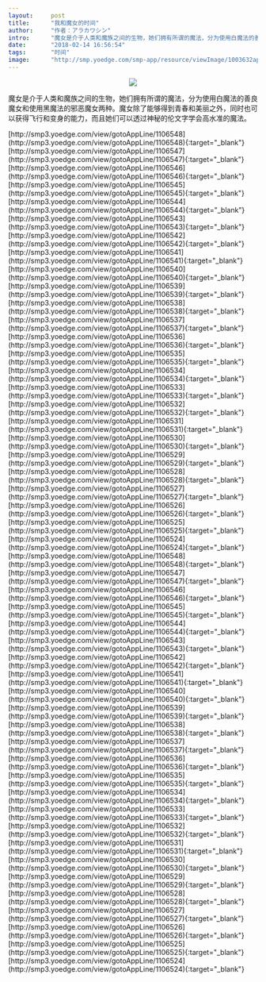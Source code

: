 ```yaml
---
layout:     post
title:      "我和魔女的时间"
author:     "作者：アラカワシン"
intro:      "魔女是介于人类和魔族之间的生物，她们拥有所谓的魔法，分为使用白魔法的善良魔女和使用黑魔法的邪恶魔女两种。魔女除了能够得到青春和美丽之外，同时也可以获得飞行和变身的能力，而且她们可以透过神秘的伦文字学会高水准的魔法。"
date:       "2018-02-14 16:56:54"
tags:       "时间"
image:      "http://smp.yoedge.com/smp-app/resource/viewImage/1003632appline.png"
---
```

<div style="text-align: center">
<p><img src="http://smp.yoedge.com/smp-app/resource/viewImage/1003632appline.png"/></p>
</div>
<p class="post-meta">
<span>魔女是介于人类和魔族之间的生物，她们拥有所谓的魔法，分为使用白魔法的善良魔女和使用黑魔法的邪恶魔女两种。魔女除了能够得到青春和美丽之外，同时也可以获得飞行和变身的能力，而且她们可以透过神秘的伦文字学会高水准的魔法。</span>
</p>
[http://smp3.yoedge.com/view/gotoAppLine/1106548](http://smp3.yoedge.com/view/gotoAppLine/1106548){:target="_blank"}
[http://smp3.yoedge.com/view/gotoAppLine/1106547](http://smp3.yoedge.com/view/gotoAppLine/1106547){:target="_blank"}
[http://smp3.yoedge.com/view/gotoAppLine/1106546](http://smp3.yoedge.com/view/gotoAppLine/1106546){:target="_blank"}
[http://smp3.yoedge.com/view/gotoAppLine/1106545](http://smp3.yoedge.com/view/gotoAppLine/1106545){:target="_blank"}
[http://smp3.yoedge.com/view/gotoAppLine/1106544](http://smp3.yoedge.com/view/gotoAppLine/1106544){:target="_blank"}
[http://smp3.yoedge.com/view/gotoAppLine/1106543](http://smp3.yoedge.com/view/gotoAppLine/1106543){:target="_blank"}
[http://smp3.yoedge.com/view/gotoAppLine/1106542](http://smp3.yoedge.com/view/gotoAppLine/1106542){:target="_blank"}
[http://smp3.yoedge.com/view/gotoAppLine/1106541](http://smp3.yoedge.com/view/gotoAppLine/1106541){:target="_blank"}
[http://smp3.yoedge.com/view/gotoAppLine/1106540](http://smp3.yoedge.com/view/gotoAppLine/1106540){:target="_blank"}
[http://smp3.yoedge.com/view/gotoAppLine/1106539](http://smp3.yoedge.com/view/gotoAppLine/1106539){:target="_blank"}
[http://smp3.yoedge.com/view/gotoAppLine/1106538](http://smp3.yoedge.com/view/gotoAppLine/1106538){:target="_blank"}
[http://smp3.yoedge.com/view/gotoAppLine/1106537](http://smp3.yoedge.com/view/gotoAppLine/1106537){:target="_blank"}
[http://smp3.yoedge.com/view/gotoAppLine/1106536](http://smp3.yoedge.com/view/gotoAppLine/1106536){:target="_blank"}
[http://smp3.yoedge.com/view/gotoAppLine/1106535](http://smp3.yoedge.com/view/gotoAppLine/1106535){:target="_blank"}
[http://smp3.yoedge.com/view/gotoAppLine/1106534](http://smp3.yoedge.com/view/gotoAppLine/1106534){:target="_blank"}
[http://smp3.yoedge.com/view/gotoAppLine/1106533](http://smp3.yoedge.com/view/gotoAppLine/1106533){:target="_blank"}
[http://smp3.yoedge.com/view/gotoAppLine/1106532](http://smp3.yoedge.com/view/gotoAppLine/1106532){:target="_blank"}
[http://smp3.yoedge.com/view/gotoAppLine/1106531](http://smp3.yoedge.com/view/gotoAppLine/1106531){:target="_blank"}
[http://smp3.yoedge.com/view/gotoAppLine/1106530](http://smp3.yoedge.com/view/gotoAppLine/1106530){:target="_blank"}
[http://smp3.yoedge.com/view/gotoAppLine/1106529](http://smp3.yoedge.com/view/gotoAppLine/1106529){:target="_blank"}
[http://smp3.yoedge.com/view/gotoAppLine/1106528](http://smp3.yoedge.com/view/gotoAppLine/1106528){:target="_blank"}
[http://smp3.yoedge.com/view/gotoAppLine/1106527](http://smp3.yoedge.com/view/gotoAppLine/1106527){:target="_blank"}
[http://smp3.yoedge.com/view/gotoAppLine/1106526](http://smp3.yoedge.com/view/gotoAppLine/1106526){:target="_blank"}
[http://smp3.yoedge.com/view/gotoAppLine/1106525](http://smp3.yoedge.com/view/gotoAppLine/1106525){:target="_blank"}
[http://smp3.yoedge.com/view/gotoAppLine/1106524](http://smp3.yoedge.com/view/gotoAppLine/1106524){:target="_blank"}
[http://smp3.yoedge.com/view/gotoAppLine/1106548](http://smp3.yoedge.com/view/gotoAppLine/1106548){:target="_blank"}
[http://smp3.yoedge.com/view/gotoAppLine/1106547](http://smp3.yoedge.com/view/gotoAppLine/1106547){:target="_blank"}
[http://smp3.yoedge.com/view/gotoAppLine/1106546](http://smp3.yoedge.com/view/gotoAppLine/1106546){:target="_blank"}
[http://smp3.yoedge.com/view/gotoAppLine/1106545](http://smp3.yoedge.com/view/gotoAppLine/1106545){:target="_blank"}
[http://smp3.yoedge.com/view/gotoAppLine/1106544](http://smp3.yoedge.com/view/gotoAppLine/1106544){:target="_blank"}
[http://smp3.yoedge.com/view/gotoAppLine/1106543](http://smp3.yoedge.com/view/gotoAppLine/1106543){:target="_blank"}
[http://smp3.yoedge.com/view/gotoAppLine/1106542](http://smp3.yoedge.com/view/gotoAppLine/1106542){:target="_blank"}
[http://smp3.yoedge.com/view/gotoAppLine/1106541](http://smp3.yoedge.com/view/gotoAppLine/1106541){:target="_blank"}
[http://smp3.yoedge.com/view/gotoAppLine/1106540](http://smp3.yoedge.com/view/gotoAppLine/1106540){:target="_blank"}
[http://smp3.yoedge.com/view/gotoAppLine/1106539](http://smp3.yoedge.com/view/gotoAppLine/1106539){:target="_blank"}
[http://smp3.yoedge.com/view/gotoAppLine/1106538](http://smp3.yoedge.com/view/gotoAppLine/1106538){:target="_blank"}
[http://smp3.yoedge.com/view/gotoAppLine/1106537](http://smp3.yoedge.com/view/gotoAppLine/1106537){:target="_blank"}
[http://smp3.yoedge.com/view/gotoAppLine/1106536](http://smp3.yoedge.com/view/gotoAppLine/1106536){:target="_blank"}
[http://smp3.yoedge.com/view/gotoAppLine/1106535](http://smp3.yoedge.com/view/gotoAppLine/1106535){:target="_blank"}
[http://smp3.yoedge.com/view/gotoAppLine/1106534](http://smp3.yoedge.com/view/gotoAppLine/1106534){:target="_blank"}
[http://smp3.yoedge.com/view/gotoAppLine/1106533](http://smp3.yoedge.com/view/gotoAppLine/1106533){:target="_blank"}
[http://smp3.yoedge.com/view/gotoAppLine/1106532](http://smp3.yoedge.com/view/gotoAppLine/1106532){:target="_blank"}
[http://smp3.yoedge.com/view/gotoAppLine/1106531](http://smp3.yoedge.com/view/gotoAppLine/1106531){:target="_blank"}
[http://smp3.yoedge.com/view/gotoAppLine/1106530](http://smp3.yoedge.com/view/gotoAppLine/1106530){:target="_blank"}
[http://smp3.yoedge.com/view/gotoAppLine/1106529](http://smp3.yoedge.com/view/gotoAppLine/1106529){:target="_blank"}
[http://smp3.yoedge.com/view/gotoAppLine/1106528](http://smp3.yoedge.com/view/gotoAppLine/1106528){:target="_blank"}
[http://smp3.yoedge.com/view/gotoAppLine/1106527](http://smp3.yoedge.com/view/gotoAppLine/1106527){:target="_blank"}
[http://smp3.yoedge.com/view/gotoAppLine/1106526](http://smp3.yoedge.com/view/gotoAppLine/1106526){:target="_blank"}
[http://smp3.yoedge.com/view/gotoAppLine/1106525](http://smp3.yoedge.com/view/gotoAppLine/1106525){:target="_blank"}
[http://smp3.yoedge.com/view/gotoAppLine/1106524](http://smp3.yoedge.com/view/gotoAppLine/1106524){:target="_blank"}


